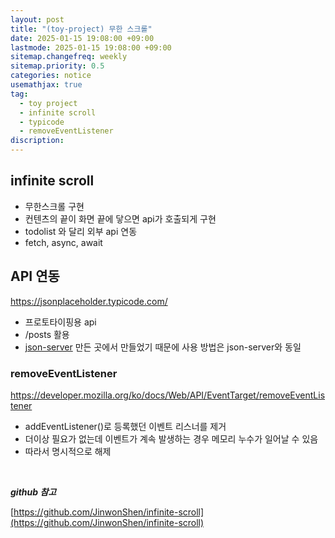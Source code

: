 ```yaml
---
layout: post
title: "(toy-project) 무한 스크롤"
date: 2025-01-15 19:08:00 +09:00
lastmode: 2025-01-15 19:08:00 +09:00
sitemap.changefreq: weekly
sitemap.priority: 0.5
categories: notice
usemathjax: true
tag:
  - toy project
  - infinite scroll
  - typicode
  - removeEventListener
discription:
---
```


## infinite scroll

- 무한스크롤 구현
- 컨텐츠의 끝이 화면 끝에 닿으면 api가 호출되게 구현
- todolist 와 달리 외부 api 연동
- fetch, async, await

## API 연동

https://jsonplaceholder.typicode.com/

- 프로토타이핑용 api
- /posts 활용
- [json-server](https://www.npmjs.com/package/json-server) 만든 곳에서 만들었기 때문에 사용 방법은 json-server와 동일

### removeEventListener

https://developer.mozilla.org/ko/docs/Web/API/EventTarget/removeEventListener

- addEventListener()로 등록했던 이벤트 리스너를 제거
- 더이상 필요가 없는데 이벤트가 계속 발생하는 경우 메모리 누수가 일어날 수 있음
- 따라서 명시적으로 해제

<br>

_**github 참고**_

[https://github.com/JinwonShen/infinite-scroll](https://github.com/JinwonShen/infinite-scroll)

